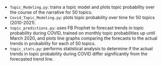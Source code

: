 - `Topic_Modeling.py`: trains a topic model and plots topic probability over the course of the narrative for 50 topics.
- `Covid_Topic_Modeling.py`: plots topic probability over time for 50 topics (2010-2021).
- `topic_predictions.py`: uses FB Prophet to forecast trends in topic probability during COVID, trained on monthly topic probabilities up until March 2020, and plots line graphs comparing the forecasts to the actual trends in probability for each of 50 topics.
- `topic_stats.py`: performs statistical analysis to determine if the actual trends in topic probability during COVID differ significantly from the forecasted trend line.
